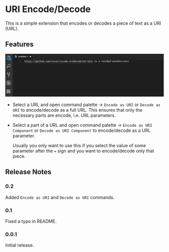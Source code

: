 # URI Encode/Decode

This is a simple extension that encodes or decodes a piece of text as a URI (URL).

## Features

![Demo](demo.gif)

* Select a URL and open command palette -> `Encode as URI` or `Decode as URI` to encode/decode as
  a full URL. This ensures that only the necessary parts are encode, i.e. URL parameters.

* Select a part of a URL and open command palette -> `Encode as URI Component` or 
  `Decode as URI Component` to encode/decode as a URL parameter. 
  
  Usually you only want to use this if you select the value of some parameter after the `=` sign 
  and you want to encode/decode only that piece.

## Release Notes

### 0.2

Added `Encode as URI` and `Decode as URI` commands.

### 0.1

Fixed a typo in README.

### 0.0.1

Initial release.
